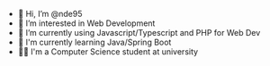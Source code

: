 - 👋 Hi, I’m @nde95
- 👀 I’m interested in Web Development
- 🌱 I’m currently using Javascript/Typescript and PHP for Web Dev
- 🧐 I'm currently learning Java/Spring Boot
- 👨‍🎓 I'm a Computer Science student at university


<!---
nde95/nde95 is a ✨ special ✨ repository because its `README.md` (this file) appears on your GitHub profile.
You can click the Preview link to take a look at your changes.
--->
